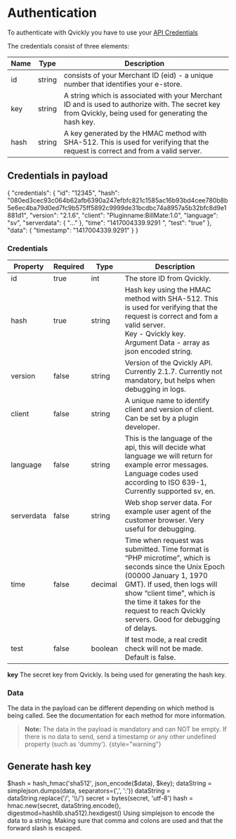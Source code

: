 # Authentication

To authenticate with Qvickly you have to use your [API Credentials](API-Credentials.md)

The credentials consist of three elements:

| Name | Type   | Description                                                                                                                                            |
|------|--------|--------------------------------------------------------------------------------------------------------------------------------------------------------|
| id   | string | consists of your Merchant ID (eid) - a unique number that identifies your e-store.                                                                     |
| key  | string | A string which is associated with your Merchant ID and is used to authorize with. The secret key from Qvickly, being used for generating the hash key. |
| hash | string | A key generated by the HMAC method with SHA-512. This is used for verifying that the request is correct and from a valid server.                       |



## Credentials in payload

<code-block lang="json">
{
    "credentials": {
        "id": "12345",
        "hash": "080ed3cec93c064b62afb6390a247efbfc821c1585ac16b93bd4cee780b8b5e6ec4ba79d0ed7fc9b575ff5892c9999de31bcdbc74a8957a5b32bfc8d9e1881d1",
        "version": "2.1.6",
        "client": "Pluginname:BillMate:1.0",
        "language": "sv",
        "serverdata": { "..." },
        "time": "1417004339.9291 ",
        "test": "true"
    },
    "data": {
        "timestamp": "1417004339.9291"
    }
}
</code-block>

### Credentials
| Property   | Required | Type    | Description                                                                                                                                                                                                                                                                        |
|------------|----------|---------|------------------------------------------------------------------------------------------------------------------------------------------------------------------------------------------------------------------------------------------------------------------------------------|
| id         | true     | int     | The store ID from Qvickly.                                                                                                                                                                                                                                                         |
| hash       | true     | string  | Hash key using the HMAC method with SHA-512. This is used for verifying that the request is correct and fom a valid server. <br/>Key - Qvickly key.<br/>Argument Data - array as json encoded string.                                                                              |
| version    | false    | string  | Version of the Qvickly API. Currently 2.1.7. Currently not mandatory, but helps when debugging in logs.                                                                                                                                                                            |
| client     | false    | string  | A unique name to identify client and version of client. Can be set by a plugin developer.                                                                                                                                                                                          |
| language   | false    | string  | This is the language of the api, this will decide what language we will return for example error messages. Language codes used according to ISO 639-1, Currently supported sv, en.                                                                                                 |
| serverdata | false    | string  | Web shop server data. For example user agent of the customer browser. Very useful for debugging.                                                                                                                                                                                   |
| time       | false    | decimal | Time when request was submitted. Time format is “PHP microtime”, which is seconds since the Unix Epoch (00000 January 1, 1970 GMT). If used, then logs will show “client time”, which is the time it takes for the request to reach Qvickly servers. Good for debugging of delays. |
| test       | false    | boolean | If test mode, a real credit check will not be made. Default is false.                                                                                                                                                                                                              |

**key** The secret key from Qvickly. Is being used for generating the hash key.

### Data
The data in the payload can be different depending on which method is being called. See the documentation for each method for more information.

> **Note:** The data in the payload is mandatory and can NOT be empty. If there is no data to send, send a timestamp or any other undefined property (such as 'dummy').
> {style="warning"}

## Generate hash key
<tabs>
  <tab title="PHP">
    <code-block lang="php">
      $hash = hash_hmac('sha512', json_encode($data), $key);
    </code-block>
  </tab>

  <tab title="Python">
    <code-block lang="python">
      dataString = simplejson.dumps(data, separators=(',', ':'))
      dataString = dataString.replace('/', '\\/')
      secret = bytes(secret, 'utf-8')
      hash = hmac.new(secret, dataString.encode(), digestmod=hashlib.sha512).hexdigest()
    </code-block>
    <note>
        Using simplejson to encode the data to a string. Making sure that comma and colons are used and that the forward slash is escaped.
    </note>
  </tab>

</tabs>
